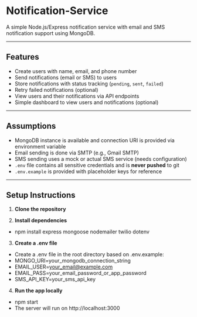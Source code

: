 # Notification-Service

A simple Node.js/Express notification service with email and SMS notification support using MongoDB.

---

## Features

- Create users with name, email, and phone number
- Send notifications (email or SMS) to users
- Store notifications with status tracking (`pending`, `sent`, `failed`)
- Retry failed notifications (optional)
- View users and their notifications via API endpoints
- Simple dashboard to view users and notifications (optional)

---

## Assumptions

- MongoDB instance is available and connection URI is provided via environment variable
- Email sending is done via SMTP (e.g., Gmail SMTP)
- SMS sending uses a mock or actual SMS service (needs configuration)
- `.env` file contains all sensitive credentials and is **never pushed** to git
- `.env.example` is provided with placeholder keys for reference

---

## Setup Instructions

1. **Clone the repository**

2. **Install dependencies**
- npm install express mongoose nodemailer twilio dotenv

3. **Create a .env file**
- Create a .env file in the root directory based on .env.example:
- MONGO_URI=your_mongodb_connection_string
- EMAIL_USER=your_email@example.com
- EMAIL_PASS=your_email_password_or_app_password
- SMS_API_KEY=your_sms_api_key

4. **Run the app locally**
- npm start
- The server will run on http://localhost:3000

